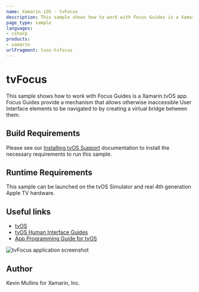 ```yaml
---
name: Xamarin.iOS - tvFocus
description: This sample shows how to work with Focus Guides is a Xamarin.tvOS app. Focus Guides provide a mechanism that allows otherwise inaccessible User...
page_type: sample
languages:
- csharp
products:
- xamarin
urlFragment: tvos-tvfocus
---
```

# tvFocus

This sample shows how to work with Focus Guides is a Xamarin.tvOS app. Focus Guides provide a mechanism that allows otherwise inaccessible User Interface elements to be navigated to by creating a virtual bridge between them.

## Build Requirements

Please see our [Installing tvOS Support](/guides/ios/tvos/getting-started/installation/) documentation to install the necessary requirements to run this sample.

## Runtime Requirements

This sample can be launched on the tvOS Simulator and real 4th generation Apple TV hardware.

## Useful links

* [tvOS](https://developer.apple.com/tvos/)
* [tvOS Human Interface Guides](https://developer.apple.com/tvos/human-interface-guidelines/)
* [App Programming Guide for tvOS](https://developer.apple.com/library/prerelease/tvos/documentation/General/Conceptual/AppleTV_PG/)

![tvFocus application screenshot](Screenshots/01.png "tvFocus application screenshot")

## Author

Kevin Mullins for Xamarin, Inc.


